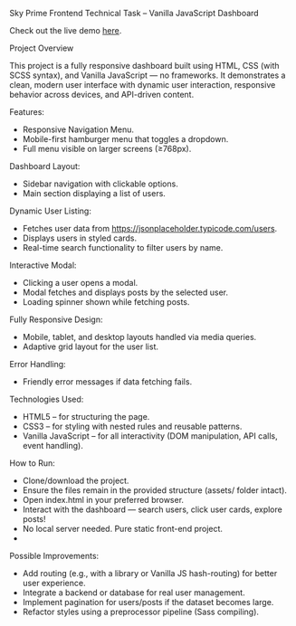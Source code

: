 Sky Prime Frontend Technical Task – Vanilla JavaScript Dashboard

Check out the live demo [here](https://mpetrov99.github.io/Blue_Window_FED_task.MPetrov99.github.io/).

Project Overview

This project is a fully responsive dashboard built using HTML, CSS (with SCSS syntax), and Vanilla JavaScript — no frameworks. It demonstrates a clean, modern user interface with dynamic user interaction, responsive behavior across devices, and API-driven content.

Features:
- Responsive Navigation Menu.
- Mobile-first hamburger menu that toggles a dropdown.
- Full menu visible on larger screens (≥768px).

Dashboard Layout:
- Sidebar navigation with clickable options.
- Main section displaying a list of users.

Dynamic User Listing:
- Fetches user data from https://jsonplaceholder.typicode.com/users.
- Displays users in styled cards.
- Real-time search functionality to filter users by name.

Interactive Modal:
- Clicking a user opens a modal.
- Modal fetches and displays posts by the selected user.
- Loading spinner shown while fetching posts.

Fully Responsive Design:
- Mobile, tablet, and desktop layouts handled via media queries.
- Adaptive grid layout for the user list.

Error Handling:
- Friendly error messages if data fetching fails.

Technologies Used:
- HTML5 – for structuring the page.
- CSS3 – for styling with nested rules and reusable patterns.
- Vanilla JavaScript – for all interactivity (DOM manipulation, API calls, event handling).

How to Run:
- Clone/download the project.
- Ensure the files remain in the provided structure (assets/ folder intact).
- Open index.html in your preferred browser.
- Interact with the dashboard — search users, click user cards, explore posts!
- No local server needed. Pure static front-end project.
- 
Possible Improvements:
- Add routing (e.g., with a library or Vanilla JS hash-routing) for better user experience.
- Integrate a backend or database for real user management.
- Implement pagination for users/posts if the dataset becomes large.
- Refactor styles using a preprocessor pipeline (Sass compiling).
